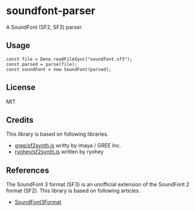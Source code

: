 # soundfont-parser

A SoundFont (SF2, SF3) parser.

## Usage

```
const file = Deno.readFileSync("soundfont.sf3");
const parsed = parse(file);
const soundFont = new SoundFont(parsed);
```

## License

MIT

## Credits

This library is based on following libraries.

- [gree/sf2synth.js](https://github.com/gree/sf2synth.js) writty by imaya / GREE
  Inc.
- [ryohey/sf2synth.js](https://github.com/ryohey/sf2synth.js) written by ryohey

## References

The SoundFont 3 format (SF3) is an unofficial extension of the SoundFont 2
format (SF2). This library is based on following articles.

- [SoundFont3Format](https://github.com/FluidSynth/fluidsynth/wiki/SoundFont3Format)
